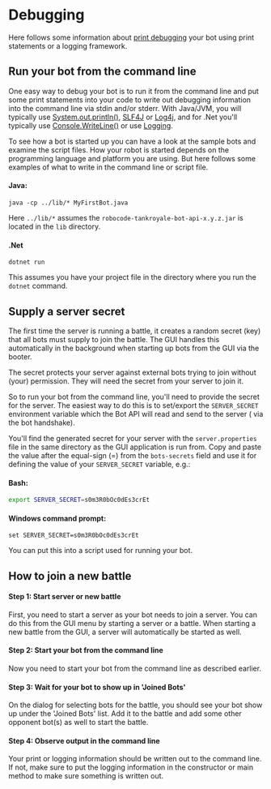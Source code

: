 # Debugging

Here follows some information about [print debugging] your bot using print statements or a logging framework.

## Run your bot from the command line

One easy way to debug your bot is to run it from the command line and put some print statements into your code to write
out debugging information into the command line via stdin and/or stderr. With Java/JVM, you will typically use
[System.out.println()], [SLF4J] or [Log4j], and for .Net you'll typically use [Console.WriteLine()] or use [Logging].

To see how a bot is started up you can have a look at the sample bots and examine the script files. How your robot is
started depends on the programming language and platform you are using. But here follows some examples of what to write
in the command line or script file.

#### Java:

```shell
java -cp ../lib/* MyFirstBot.java
```

Here `../lib/*` assumes the `robocode-tankroyale-bot-api-x.y.z.jar` is located in the `lib` directory.

#### .Net

```shell
dotnet run
```

This assumes you have your project file in the directory where you run the `dotnet` command.

## Supply a server secret

The first time the server is running a battle, it creates a random secret (key) that all bots must supply to join the
battle. The GUI handles this automatically in the background when starting up bots from the GUI via the booter.

The secret protects your server against external bots trying to join without (your) permission. They will need the
secret from your server to join it.

So to run your bot from the command line, you'll need to provide the secret for the server. The easiest way to do this
is to set/export the `SERVER_SECRET` environment variable which the Bot API will read and send to the server (
via the bot handshake).

You'll find the generated secret for your server with the `server.properties` file in the same directory as the GUI
application is run from. Copy and paste the value after the equal-sign (=) from the `bots-secrets` field and use it for
defining the value of your `SERVER_SECRET` variable, e.g.:

#### Bash:

```bash
export SERVER_SECRET=s0m3R0bOc0dEs3crEt
```

#### Windows command prompt:

```shell
set SERVER_SECRET=s0m3R0bOc0dEs3crEt
```

You can put this into a script used for running your bot.

## How to join a new battle

#### Step 1: Start server or new battle

First, you need to start a server as your bot needs to join a server. You can do this from the GUI menu by starting a
server or a battle. When starting a new battle from the GUI, a server will automatically be started as well.

#### Step 2: Start your bot from the command line

Now you need to start your bot from the command line as described earlier.

#### Step 3: Wait for your bot to show up in 'Joined Bots'

On the dialog for selecting bots for the battle, you should see your bot show up under the 'Joined Bots' list. Add it to
the battle and add some other opponent bot(s) as well to start the battle.

#### Step 4: Observe output in the command line

Your print or logging information should be written out to the command line. If not, make sure to put the logging
information in the constructor or main method to make sure something is written out.


[print debugging]: https://en.wikipedia.org/wiki/Debugging "Print debugging"

[System.out.println()]: https://www.geeksforgeeks.org/system-out-println-in-java/ "Print debugging in Java"

[Console.WriteLine()]: https://docs.microsoft.com/en-us/dotnet/api/system.console.writeline?view=net-6.0 "Print debugging in .Net"

[SLF4J]: https://www.slf4j.org/ "Simple Logging Facade for Java (SLF4J)"

[Log4j]: https://logging.apache.org/log4j/2.x/ "Apache Log4j 2"

[Logging]: https://docs.microsoft.com/en-us/dotnet/core/extensions/logging?tabs=command-line
